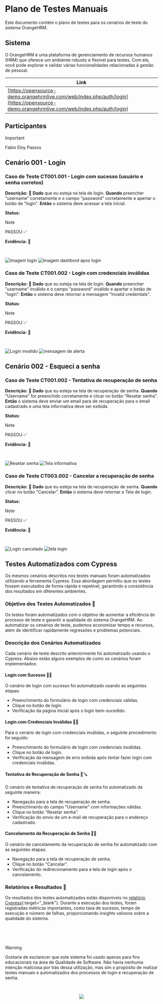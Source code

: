 # Plano de Testes Manuais

Este documento contém o plano de testes para os cenários de teste do sistema OrangeHRM.

## Sistema

O OrangeHRM é uma plataforma de gerenciamento de recursos humanos (HRM) que oferece um ambiente robusto e flexível para testes. Com ele, você pode explorar e validar várias funcionalidades relacionadas à gestão de pessoal.

| Link          |
| ------------- |
| [https://opensource-demo.orangehrmlive.com/web/index.php/auth/login](https://opensource-demo.orangehrmlive.com/web/index.php/auth/login) |

## Participantes

> [!IMPORTANT]
> Fabio Eloy Passos 

## Cenário 001 - Login

### Caso de Teste CT001.001 - Login com sucesso (usuário e senha corretos)

**Descrição:** 📃
**Dado** que eu esteja na tela de login. **Quando** preencher "username" corretamente e o campo "password" corretamente e apertar o botão de "login". **Então** o sistema deve acessar a tela inicial.

**Status:** 

> [!NOTE]
> PASSOU ✅

**Evidência:** 📸

<br>

![Imagem login](./Caso%20de%20Testes/img/login.png)
![Imagem dashbord apos login](./Caso%20de%20Testes/img/Dashbord.png)

### Caso de Teste CT001.002 - Login com credenciais inválidas

**Descrição:** 📃
**Dado** que eu esteja na tela de login. **Quando** preencher "username" inválido e o campo "password" inválido e apertar o botão de "login". **Então** o sistema deve retornar a mensagem "Invalid credentials".

**Status:** 

> [!NOTE]
> PASSOU ✅

**Evidência:** 📸

<br>

![Login invalido](./Caso%20de%20Testes/img/loginInvalida.png)
![mensagem de alerta](./Caso%20de%20Testes/img/image.png)

## Cenário 002 - Esqueci a senha

### Caso de Teste CT001.002 - Tentativa de recuperação de senha

**Descrição:** 📃
**Dado** que eu esteja na tela de recuperação de senha. **Quando** "Username" for preenchido corretamente e clicar no botão "Resetar senha". **Então** o sistema deve enviar um email para de recuperação para o email cadastrado e uma tela informativa deve ser exibida.

**Status:** 

> [!NOTE]
> PASSOU ✅

**Evidência:** 📸

<br>

![Resetar senha](./Caso%20de%20Testes/img/resetar.png)
![Tela informativa](./Caso%20de%20Testes/img/info.png)

### Caso de Teste CT003.002 - Cancelar a recuperação de senha

**Descrição:** 📃
**Dado** que eu esteja na tela de recuperação de senha. **Quando** clicar no botão "Cancelar". **Então** o sistema deve retornar a Tela de login.

**Status:** 

> [!NOTE]
> PASSOU ✅

**Evidência:** 📸

<br>

![Login cancelado](./Caso%20de%20Testes/img/cancel.png)
![tela login](./Caso%20de%20Testes/img/telaLogin.png)

## Testes Automatizados com Cypress

Os mesmos cenários descritos nos testes manuais foram automatizados utilizando a ferramenta Cypress. Essa abordagem permitiu que os testes fossem executados de forma rápida e repetível, garantindo a consistência dos resultados em diferentes ambientes.

### Objetivo dos Testes Automatizados 📃

Os testes foram automatizados com o objetivo de aumentar a eficiência do processo de teste e garantir a qualidade do sistema OrangeHRM. Ao automatizar os cenários de teste, pudemos economizar tempo e recursos, além de identificar rapidamente regressões e problemas potenciais.

### Descrição dos Cenários Automatizados

Cada cenário de teste descrito anteriormente foi automatizado usando o Cypress. Abaixo estão alguns exemplos de como os cenários foram implementados:

#### Login com Sucesso 🔐✅

O cenário de login com sucesso foi automatizado usando as seguintes etapas:
- Preenchimento do formulário de login com credenciais válidas.
- Clique no botão de login.
- Verificação da página inicial após o login bem-sucedido.

#### Login com Credenciais Inválidas 🔐❌

Para o cenário de login com credenciais inválidas, o seguinte procedimento foi seguido:
- Preenchimento do formulário de login com credenciais inválidas.
- Clique no botão de login.
- Verificação da mensagem de erro exibida após tentar fazer login com credenciais inválidas.


#### Tentativa de Recuperação de Senha 🔑🪛

O cenário de tentativa de recuperação de senha foi automatizado da seguinte maneira:
- Navegação para a tela de recuperação de senha.
- Preenchimento do campo "Username" com informações válidas.
- Clique no botão "Resetar senha".
- Verificação do envio de um e-mail de recuperação para o endereço cadastrado.

#### Cancelamento da Recuperação de Senha 🔑❌

O cenário de cancelamento da recuperação de senha foi automatizado com as seguintes etapas:
- Navegação para a tela de recuperação de senha.
- Clique no botão "Cancelar".
- Verificação do redirecionamento para a tela de login após o cancelamento.

### Relatórios e Resultados 📝

Os resultados dos testes automatizados estão disponíveis no [relatório Cypress](https://fabiopassos10.github.io/OrangeHRM--Testes/){:target="_blank"}. Durante a execução dos testes, foram registradas métricas importantes, como taxa de sucesso, tempo de execução e número de falhas, proporcionando insights valiosos sobre a qualidade do sistema.


<br>
<br>
<br>


> [!WARNING]
> Gostaria de esclarecer que este sistema foi usado apenas para fins educacionais na área de Qualidade de Software. Não havia nenhuma intenção maliciosa por trás dessa utilização, mas sim o propósito de realizar testes manuais e automatizados dos processos de login e recuperação de senha.



<br>

<p align="center">
<img src="http://img.shields.io/static/v1?label=STATUS&message=%20FINALIZADO&color=GREEN&style=for-the-badge"/>
</p>




